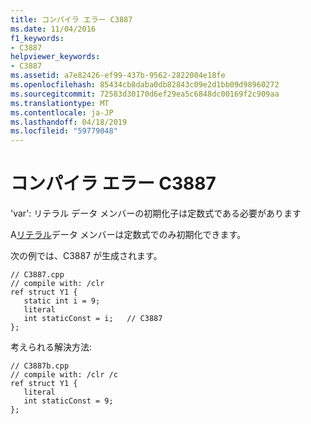 ```yaml
---
title: コンパイラ エラー C3887
ms.date: 11/04/2016
f1_keywords:
- C3887
helpviewer_keywords:
- C3887
ms.assetid: a7e82426-ef99-437b-9562-2822004e18fe
ms.openlocfilehash: 85434cb8daba0db82843c09e2d1bb09d98960272
ms.sourcegitcommit: 72583d30170d6ef29ea5c6848dc00169f2c909aa
ms.translationtype: MT
ms.contentlocale: ja-JP
ms.lasthandoff: 04/18/2019
ms.locfileid: "59779048"
---
```

# <a name="compiler-error-c3887"></a>コンパイラ エラー C3887

'var': リテラル データ メンバーの初期化子は定数式である必要があります

A[リテラル](../../extensions/literal-cpp-component-extensions.md)データ メンバーは定数式でのみ初期化できます。

次の例では、C3887 が生成されます。

```
// C3887.cpp
// compile with: /clr
ref struct Y1 {
   static int i = 9;
   literal
   int staticConst = i;   // C3887
};
```

考えられる解決方法:

```
// C3887b.cpp
// compile with: /clr /c
ref struct Y1 {
   literal
   int staticConst = 9;
};
```